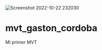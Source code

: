 ![Screenshot 2022-10-22 232030](https://user-images.githubusercontent.com/43005719/197369999-6482f7ef-e2be-465d-b917-7c643896789c.png)
# mvt_gaston_cordoba
Mi primer MVT
